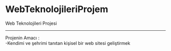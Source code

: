 # WebTeknolojileriProjem
Web Teknolojileri Projesi
<hr>
<bold>Projenin Amacı :</bold>
<br>
-Kendimi ve şehrimi tanıtan kişisel bir web sitesi geliştirmek
